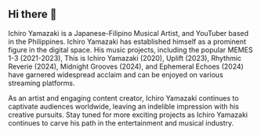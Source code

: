 ## Hi there 👋

Ichiro Yamazaki is a Japanese-Filipino Musical Artist, and YouTuber based in the Philippines. Ichiro Yamazaki has established himself as a prominent figure in the digital space. His music projects, including the popular MEMES 1-3 (2021-2023), This is Ichiro Yamazaki (2020), Uplift (2023), Rhythmic Reverie (2024), Midnight Grooves (2024), and Ephemeral Echoes (2024) have garnered widespread acclaim and can be enjoyed on various streaming platforms. 

As an artist and engaging content creator, Ichiro Yamazaki continues to captivate audiences worldwide, leaving an indelible impression with his creative pursuits. Stay tuned for more exciting projects as Ichiro Yamazaki continues to carve his path in the entertainment and musical industry.
